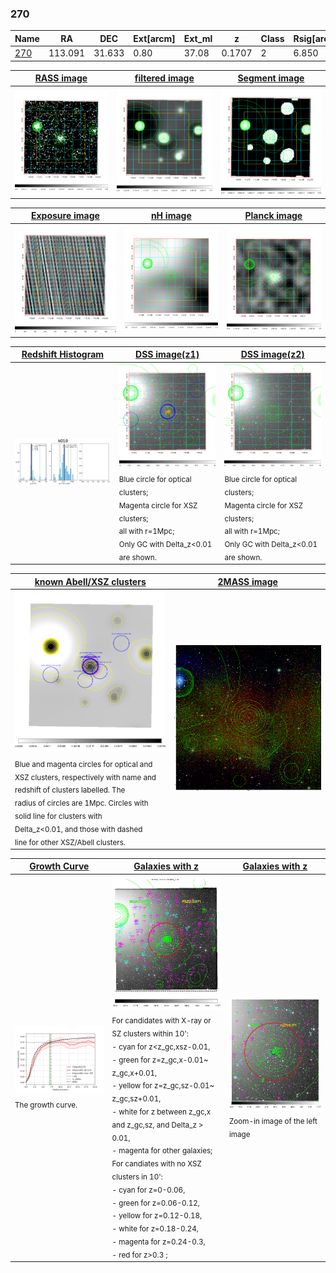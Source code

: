 <div STYLE="page-break-after: always;"></div>

### 270

|Name          |RA          |DEC      | Ext[arcm] | Ext_ml | z    | Class| Rsig[arcmin] | CRsig[c/s] | CR500[c/s] | R500[Mpc] |L500[erg/s]|F500[erg/s/cm^2]| M500[Msun]|Tx[keV]|beta|GC(XSZ,Delta_z<0.01)| GC(OPT,Delta_z<0.01)|GC|alias|
|--------------|------------|------------|---|---|-----------|--------|------|------|----|----|----|----|----|----|----|----|----|----|---|
|[270](script/270.md)     | 113.091       | 31.633       | 0.80    | 37.08   | 0.1707 | 2   | 6.850 |0.345 |0.347 |1.247 |5.250e+44 |6.494e-12 |6.515e+14 |7.187 |1.091 |Tar, |Wen, redMaPPer, |Tar, |k010|

|[RASS image](../image/270/270_img.pdf)|[filtered image](../image/270/270_fil.pdf)|[Segment image](../image/270/270_seg.pdf)|
|-------------------|--------------------|-------------------|
| <img src="../image/270/270_img.png" width="300">  | <img src="../image/270/270_fil.png" width="300">   | <img src="../image/270/270_seg.png" width="300">  |

|[Exposure image](../image/270/270_mex.pdf)| [nH image](../image/270/270_nh.pdf)| [Planck image](../image/270/270_p.pdf)|
|-------------------|--------------------|-------------------|
|<img src="../image/270/270_mex.png" width="300">   | <img src="../image/270/270_nh.png" width="300">    | <img src="../image/270/270_p.png" width="300"> |

|[Redshift Histogram](../image/270/270_zg.pdf) | [DSS image(z1)](../image/270/270_dss_z1.pdf)      |  [DSS image(z2)](../image/270/270_dss_z2.pdf)    |
|-------------------|--------------------|-------------------|
|<img src="../image/270/270_zg.png" width="300"> |<img src="../image/270/270_dss_z1.png" width="300"> <sub><br>Blue circle for optical clusters; <br>Magenta circle for XSZ clusters; <br>all with r=1Mpc; <br>Only GC with Delta_z<0.01 are shown. </sub>| <img src="../image/270/270_dss_z2.png" width="300"><sub><br>Blue circle for optical clusters; <br>Magenta circle for XSZ clusters; <br>all with r=1Mpc; <br>Only GC with Delta_z<0.01 are shown. </sub> |

|[known Abell/XSZ clusters](../image/270/270_m.pdf) | [2MASS image](../image/270/270_2mass.pdf)      |
|-------------------|-------------------|
|<img src=../image/270/270_m.png width="300"> <sub><br>Blue and magenta circles for optical and <br>XSZ clusters, respectively with name and <br>redshift of clusters labelled. The <br>radius of circles are 1Mpc. Circles with <br>solid line for clusters with <br>Delta_z<0.01, and those with dashed <br>line for other XSZ/Abell clusters.        </sub>|<img src="../image/270/270_2mass.png" width="300">  |

|[Growth Curve](../image/270/270_gca_all.png) |[Galaxies with z](../image/270/270_opt_ned.pdf) |[Galaxies with z](../image/270/270_opt_ned_zoom.pdf) |
|-------------------|-------------------|-------------------|
| <img src="../image/270/270_gca_all.png" width="300"> <sub><br>The growth curve.</sub>| <img src=../image/270/270_opt_ned.png width="300"> <br><sub> For candidates with X-ray or SZ clusters within 10': <br> - cyan for z<z_gc,xsz-0.01, <br> - green for z=z_gc,x-0.01~ z_gc,x+0.01, <br> - yellow for z=z_gc,sz-0.01~ z_gc,sz+0.01, <br> - white for z between z_gc,x and z_gc,sz, and Delta_z > 0.01, <br> - magenta for other galaxies; <br>For candiates with no XSZ clusters in 10': <br> - cyan for z=0-0.06, <br> - green for z=0.06-0.12, <br> - yellow for z=0.12-0.18, <br> - white for z=0.18-0.24, <br> - magenta for z=0.24-0.3, <br> - red for z>0.3 ;  </sub>|<img src=../image/270/270_opt_ned_zoom.png width="300">  <br><sub> Zoom-in image of the left image</sub>|




